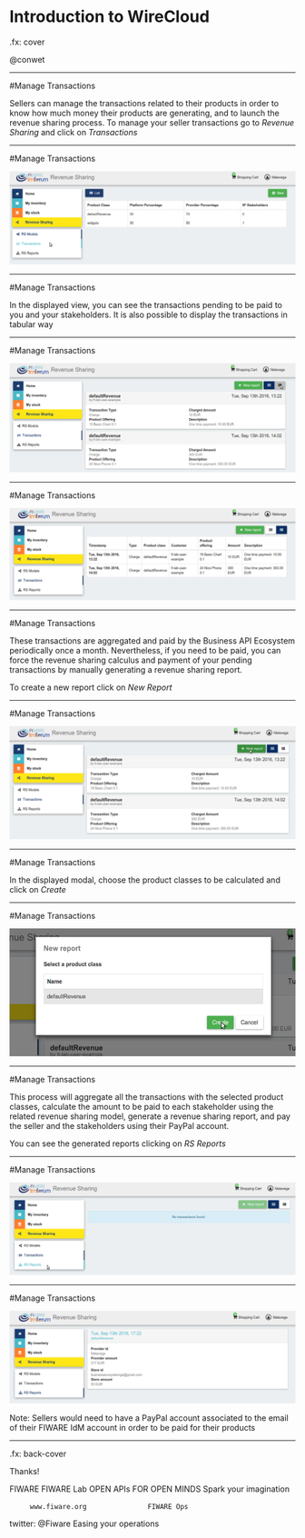 # Introduction to WireCloud

.fx: cover

@conwet

---
#Manage Transactions

Sellers can manage the transactions related to their products in order to know how much money their products are generating, and to launch the revenue sharing process. To manage your seller transactions go to *Revenue Sharing* and click on *Transactions*

---
#Manage Transactions

![](./images/user/tran1.png  )

---
#Manage Transactions

In the displayed view, you can see the transactions pending to be paid to you and your stakeholders. It is also possible to display the transactions in tabular way

---
#Manage Transactions

![](./images/user/tran2.png  )

---
#Manage Transactions

![](./images/user/tran3.png  )

---
#Manage Transactions

These transactions are aggregated and paid by the Business API Ecosystem periodically once a month. Nevertheless, if you need to be paid, you can force the revenue sharing calculus and payment of your pending transactions by manually generating a revenue sharing report.

To create a new report click on *New Report*

---
#Manage Transactions

![](./images/user/tran4.png  )

---
#Manage Transactions

In the displayed modal, choose the product classes to be calculated and click on *Create*

---
#Manage Transactions

![](./images/user/tran5.png  )

---
#Manage Transactions

This process will aggregate all the transactions with the selected product classes, calculate the amount to be paid to each stakeholder using the related revenue sharing model, generate a revenue sharing report, and pay the seller and the stakeholders using their PayPal account.

You can see the generated reports clicking on *RS Reports*

---
#Manage Transactions

![](./images/user/tran6.png  )

---
#Manage Transactions

![](./images/user/tran7.png  )

Note: Sellers would need to have a PayPal account associated to the email of their FIWARE IdM account in order to be paid for their products




---

.fx: back-cover

Thanks!

FIWARE                                FIWARE Lab
OPEN APIs FOR OPEN MINDS              Spark your imagination

         www.fiware.org               FIWARE Ops
twitter: @Fiware                      Easing your operations
